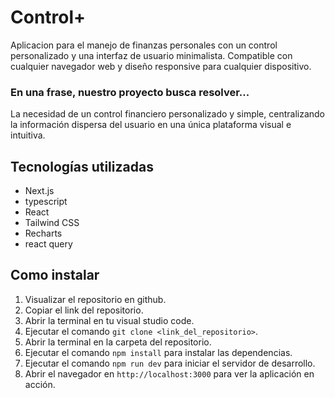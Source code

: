 # Control+

Aplicacion para el manejo de finanzas personales con un control personalizado y una interfaz de usuario minimalista. Compatible con cualquier navegador web y diseño responsive para cualquier dispositivo.

### En una frase, nuestro proyecto busca resolver...
La necesidad de un control financiero personalizado y simple, centralizando la información dispersa del usuario en una única plataforma visual e intuitiva.

## Tecnologías utilizadas

- Next.js
- typescript
- React
- Tailwind CSS
- Recharts
- react query

## Como instalar

1. Visualizar el repositorio en github.
2. Copiar el link del repositorio.
3. Abrir la terminal en tu  visual studio code.
4. Ejecutar el comando `git clone <link_del_repositorio>`.
5. Abrir la terminal en la carpeta del repositorio.
6. Ejecutar el comando `npm install` para instalar las dependencias.
7. Ejecutar el comando `npm run dev` para iniciar el servidor de desarrollo.
8. Abrir el navegador en `http://localhost:3000` para ver la aplicación en acción.
